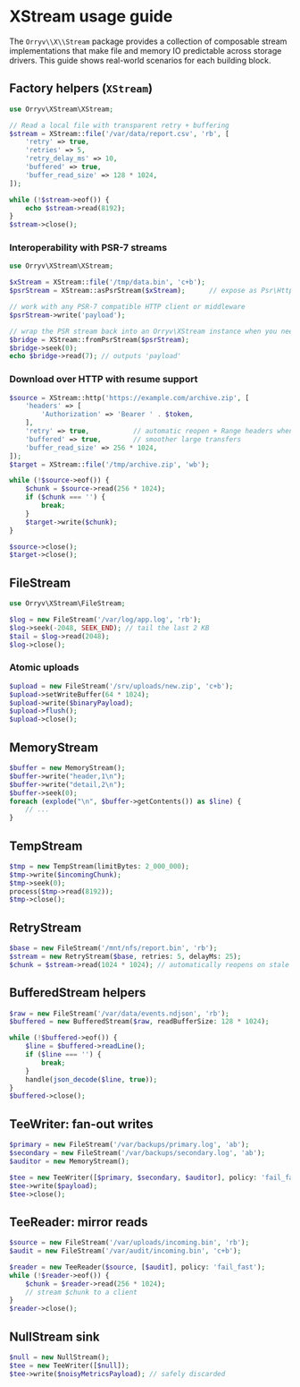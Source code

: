 # XStream usage guide

The `Orryv\\X\\Stream` package provides a collection of composable stream implementations that make file and memory IO predictable across storage drivers. This guide shows real-world scenarios for each building block.

## Factory helpers (`XStream`)

```php
use Orryv\XStream\XStream;

// Read a local file with transparent retry + buffering
$stream = XStream::file('/var/data/report.csv', 'rb', [
    'retry' => true,
    'retries' => 5,
    'retry_delay_ms' => 10,
    'buffered' => true,
    'buffer_read_size' => 128 * 1024,
]);

while (!$stream->eof()) {
    echo $stream->read(8192);
}
$stream->close();
```

### Interoperability with PSR-7 streams

```php
use Orryv\XStream\XStream;

$xStream = XStream::file('/tmp/data.bin', 'c+b');
$psrStream = XStream::asPsrStream($xStream);      // expose as Psr\Http\Message\StreamInterface

// work with any PSR-7 compatible HTTP client or middleware
$psrStream->write('payload');

// wrap the PSR stream back into an Orryv\XStream instance when you need advanced helpers again
$bridge = XStream::fromPsrStream($psrStream);
$bridge->seek(0);
echo $bridge->read(7); // outputs 'payload'
```

### Download over HTTP with resume support

```php
$source = XStream::http('https://example.com/archive.zip', [
    'headers' => [
        'Authorization' => 'Bearer ' . $token,
    ],
    'retry' => true,           // automatic reopen + Range headers when possible
    'buffered' => true,        // smoother large transfers
    'buffer_read_size' => 256 * 1024,
]);
$target = XStream::file('/tmp/archive.zip', 'wb');

while (!$source->eof()) {
    $chunk = $source->read(256 * 1024);
    if ($chunk === '') {
        break;
    }
    $target->write($chunk);
}

$source->close();
$target->close();
```

## FileStream

```php
use Orryv\XStream\FileStream;

$log = new FileStream('/var/log/app.log', 'rb');
$log->seek(-2048, SEEK_END); // tail the last 2 KB
$tail = $log->read(2048);
$log->close();
```

### Atomic uploads

```php
$upload = new FileStream('/srv/uploads/new.zip', 'c+b');
$upload->setWriteBuffer(64 * 1024);
$upload->write($binaryPayload);
$upload->flush();
$upload->close();
```

## MemoryStream

```php
$buffer = new MemoryStream();
$buffer->write("header,1\n");
$buffer->write("detail,2\n");
$buffer->seek(0);
foreach (explode("\n", $buffer->getContents()) as $line) {
    // ...
}
```

## TempStream

```php
$tmp = new TempStream(limitBytes: 2_000_000);
$tmp->write($incomingChunk);
$tmp->seek(0);
process($tmp->read(8192));
$tmp->close();
```

## RetryStream

```php
$base = new FileStream('/mnt/nfs/report.bin', 'rb');
$stream = new RetryStream($base, retries: 5, delayMs: 25);
$chunk = $stream->read(1024 * 1024); // automatically reopens on stale handles
```

## BufferedStream helpers

```php
$raw = new FileStream('/var/data/events.ndjson', 'rb');
$buffered = new BufferedStream($raw, readBufferSize: 128 * 1024);

while (!$buffered->eof()) {
    $line = $buffered->readLine();
    if ($line === '') {
        break;
    }
    handle(json_decode($line, true));
}
$buffered->close();
```

## TeeWriter: fan-out writes

```php
$primary = new FileStream('/var/backups/primary.log', 'ab');
$secondary = new FileStream('/var/backups/secondary.log', 'ab');
$auditor = new MemoryStream();

$tee = new TeeWriter([$primary, $secondary, $auditor], policy: 'fail_fast');
$tee->write($payload);
$tee->close();
```

## TeeReader: mirror reads

```php
$source = new FileStream('/var/uploads/incoming.bin', 'rb');
$audit = new FileStream('/var/audit/incoming.bin', 'c+b');

$reader = new TeeReader($source, [$audit], policy: 'fail_fast');
while (!$reader->eof()) {
    $chunk = $reader->read(256 * 1024);
    // stream $chunk to a client
}
$reader->close();
```

## NullStream sink

```php
$null = new NullStream();
$tee = new TeeWriter([$null]);
$tee->write($noisyMetricsPayload); // safely discarded
```
